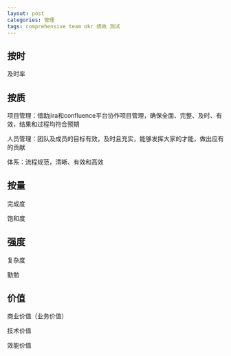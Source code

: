 ```yaml
---
layout: post
categories: 管理
tags: comprehensive team okr 绩效 测试
---
```


## 按时

及时率

## 按质

项目管理：借助jira和confluence平台协作项目管理，确保全面、完整、及时、有效，结果和过程均符合预期

人员管理：团队及成员的目标有效，及时且充实，能够发挥大家的才能，做出应有的贡献

体系：流程规范，清晰、有效和高效

## 按量

完成度

饱和度

## 强度

复杂度

勤勉

## 价值

商业价值（业务价值）

技术价值

效能价值
